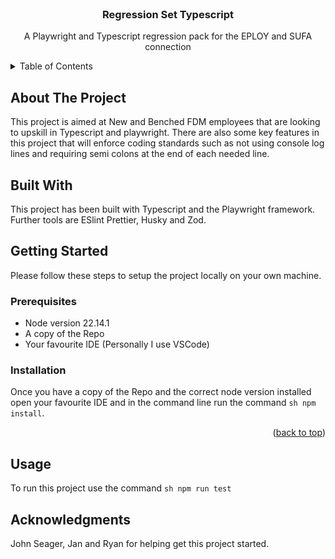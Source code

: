 <!-- PROJECT LOGO -->
<br />
<div align="center">

  <h3 align="center">Regression Set Typescript</h3>

  <p align="center">
    A Playwright and Typescript regression pack for the EPLOY and SUFA connection
  </p>
</div>

<!-- TABLE OF CONTENTS -->
<details>
  <summary>Table of Contents</summary>
  <ol>
    <li>
      <a href="#about-the-project">About The Project</a>
      <ul>
        <li><a href="#built-with">Built With</a></li>
      </ul>
    </li>
    <li>
      <a href="#getting-started">Getting Started</a>
      <ul>
        <li><a href="#prerequisites">Prerequisites</a></li>
        <li><a href="#installation">Installation</a></li>
      </ul>
    </li>
    <li><a href="#usage">Usage</a></li>
    <li><a href="#acknowledgments">Acknowledgments</a></li>
  </ol>
</details>

<!-- ABOUT THE PROJECT -->

## About The Project

This project is aimed at New and Benched FDM employees that are looking to upskill in Typescript and playwright. There are also some key features in this project that will enforce coding standards such as not using console log lines and requiring semi colons at the end of each needed line.

<!-- BUILT WITH -->

## Built With

This project has been built with Typescript and the Playwright framework. Further tools are ESlint Prettier, Husky and Zod.

<!-- GETTING STARTED -->

## Getting Started

Please follow these steps to setup the project locally on your own machine.

### Prerequisites

- Node version 22.14.1
- A copy of the Repo
- Your favourite IDE (Personally I use VSCode)

### Installation

Once you have a copy of the Repo and the correct node version installed open your favourite IDE and in the command line run the command `sh npm install`.

<p align="right">(<a href="#readme-top">back to top</a>)</p>

<!-- Usage -->

## Usage

To run this project use the command `sh npm run test`

<!-- ACKNOWLEDGMENTS -->

## Acknowledgments

John Seager, Jan and Ryan for helping get this project started.
